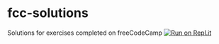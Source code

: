 # fcc-solutions
Solutions for exercises completed on freeCodeCamp
[![Run on Repl.it](https://repl.it/badge/github/stamatim/fcc-solutions)](https://repl.it/github/stamatim/fcc-solutions)